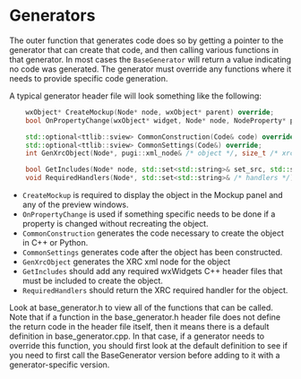 # Generators

The outer function that generates code does so by getting a pointer to the generator that can create that code, and then calling various functions in that generator. In most cases the `BaseGenerator` will return a value indicating no code was generated. The generator must override any functions where it needs to provide specific code generation.

A typical generator header file will look something like the following:

```c++
    wxObject* CreateMockup(Node* node, wxObject* parent) override;
    bool OnPropertyChange(wxObject* widget, Node* node, NodeProperty* prop) override;

    std::optional<ttlib::sview> CommonConstruction(Code& code) override;
    std::optional<ttlib::sview> CommonSettings(Code&) override;
    int GenXrcObject(Node*, pugi::xml_node& /* object */, size_t /* xrc_flags */) override;

    bool GetIncludes(Node* node, std::set<std::string>& set_src, std::set<std::string>& set_hdr) override;
    void RequiredHandlers(Node*, std::set<std::string>& /* handlers */) override;
```

- `CreateMockup` is required to display the object in the Mockup panel and any of the preview windows.
- `OnPropertyChange` is used if something specific needs to be done if a property is changed without recreating the object.
- `CommonConstruction` generates the code necessary to create the object in C++ or Python.
- `CommonSettings` generates code after the object has been constructed.
- `GenXrcObject` generates the XRC xml node for the object
- `GetIncludes` should add any required wxWidgets C++ header files that must be included to create the object.
- `RequiredHandlers` should return the XRC required handler for the object.

Look at base_generator.h to view all of the functions that can be called. Note that if a function in the base_generator.h header file does not define the return code in the header file itself, then it means there is a default definition in base_generator.cpp. In that case, if a generator needs to override this function, you should first look at the default definition to see if you need to first call the BaseGenerator version before adding to it with a generator-specific version.
